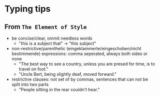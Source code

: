 # Typing tips
## From `The Element of Style`
- be concise/clear, ommit needless words
	- "this is a subject that" -> "this subject"
- non-restrictive/parenthetic (eingeklammerte/eingeschoben/nicht bestimmende) expressions: comma seperated, always both sides or none
	- "The best way to see a country, unless you are presed for time, is to travel on foot."
	- "Uncle Bert, being slightly deaf, moved forward."
- restrictive clauses: not set of by commas, sentences that can not be split into two parts
	- "People sitting in the rear couldn't hear."


